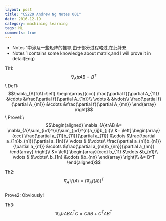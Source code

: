 ```yaml
---
layout: post
title: "CS229 Andrew Ng Notes 001"
date: 2016-12-19
category: machining learning
tags: ML
comments: true
---
```

* Notes 1中涉及一些矩阵的推导,由于部分过程略过,在此补充
* Notes 1 contains some knowledge about matrix,and I will prove it in detail(Eng)


Th1:$$\nabla_{A}trAB = B^T$$\\
Def1:$$\nabla_{A}f(A)=\left[
						\begin{array}{ccc}
						\frac{\partial f}{\partial A_{11}} &\cdots &\frac{\partial f}{\partial A_{1n}}\\
						\vdots & &\vdots\\
						\frac{\partial f}{\partial A_{m1}} &\cdots &\frac{\partial f}{\partial A_{mn}}
						\end{array}
					\right]$$\\
Prove1:\\
$$\begin{aligned}
	\nabla_{A}trAB &= \nabla_{A}\sum_{i=1}^{n}\sum_{j=1}^{n}a_{ij}b_{ji}\\
				   &= \left[
					\begin{array}{ccc}
					\frac{\partial a_{11}b_{11}}{\partial a_{11}} &\cdots &\frac{\partial a_{1n}b_{n1}}{\partial a_{1n}}\\
					\vdots & &\vdots\\
					\frac{\partial a_{n1}b_{n1}}{\partial a_{n1}} &\cdots &\frac{\partial a_{nn}b_{nn}}{\partial a_{nn}}
					\end{array}
				\right]\\
				   &= \left[
					\begin{array}{ccc}
					b_{11} &\cdots &b_{n1}\\
					\vdots & &\vdots\\
					b_{1n} &\cdots &b_{nn}
					\end{array}
				\right]\\
				  &= B^T
\end{aligned}$$

Th2:$$\nabla_{A^T}f(A) = (\nabla_{A}f(A))^T $$  
Prove2: Obviously!  

Th3:$$\nabla_{A}trABA^TC = CAB + C^TAB^T$$  

